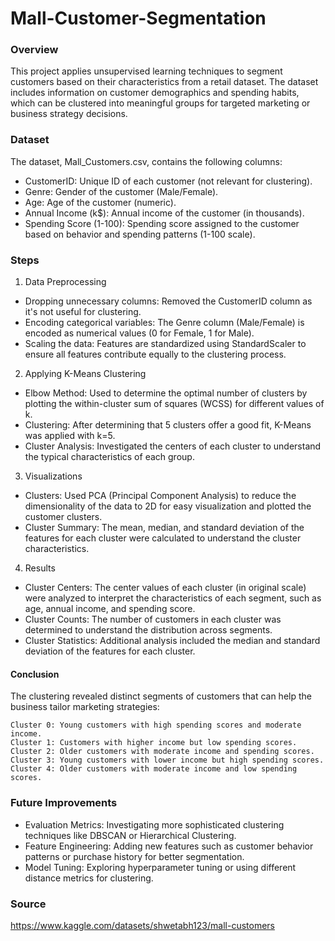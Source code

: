 # Mall-Customer-Segmentation

### Overview

This project applies unsupervised learning techniques to segment customers based on their characteristics from a retail dataset. The dataset includes information on customer demographics and spending habits, which can be clustered into meaningful groups for targeted marketing or business strategy decisions.

### Dataset

The dataset, Mall_Customers.csv, contains the following columns:

- CustomerID: Unique ID of each customer (not relevant for clustering).
- Genre: Gender of the customer (Male/Female).
- Age: Age of the customer (numeric).
- Annual Income (k$): Annual income of the customer (in thousands).
- Spending Score (1-100): Spending score assigned to the customer based on behavior and spending patterns (1-100 scale).

### Steps

1. Data Preprocessing

- Dropping unnecessary columns: Removed the CustomerID column as it's not useful for clustering.
- Encoding categorical variables: The Genre column (Male/Female) is encoded as numerical values (0 for Female, 1 for Male).
- Scaling the data: Features are standardized using StandardScaler to ensure all features contribute equally to the clustering process.

2. Applying K-Means Clustering

- Elbow Method: Used to determine the optimal number of clusters by plotting the within-cluster sum of squares (WCSS) for different values of k.
- Clustering: After determining that 5 clusters offer a good fit, K-Means was applied with k=5.
- Cluster Analysis: Investigated the centers of each cluster to understand the typical characteristics of each group.

3. Visualizations

- Clusters: Used PCA (Principal Component Analysis) to reduce the dimensionality of the data to 2D for easy visualization and plotted the customer clusters.
- Cluster Summary: The mean, median, and standard deviation of the features for each cluster were calculated to understand the cluster characteristics.

4. Results

- Cluster Centers: The center values of each cluster (in original scale) were analyzed to interpret the characteristics of each segment, such as age, annual income, and spending score.
- Cluster Counts: The number of customers in each cluster was determined to understand the distribution across segments.
- Cluster Statistics: Additional analysis included the median and standard deviation of the features for each cluster.

#### Conclusion

The clustering revealed distinct segments of customers that can help the business tailor marketing strategies:

    Cluster 0: Young customers with high spending scores and moderate income.
    Cluster 1: Customers with higher income but low spending scores.
    Cluster 2: Older customers with moderate income and spending scores.
    Cluster 3: Young customers with lower income but high spending scores.
    Cluster 4: Older customers with moderate income and low spending scores.

### Future Improvements

- Evaluation Metrics: Investigating more sophisticated clustering techniques like DBSCAN or Hierarchical Clustering.
- Feature Engineering: Adding new features such as customer behavior patterns or purchase history for better segmentation.
- Model Tuning: Exploring hyperparameter tuning or using different distance metrics for clustering.

### Source

https://www.kaggle.com/datasets/shwetabh123/mall-customers
